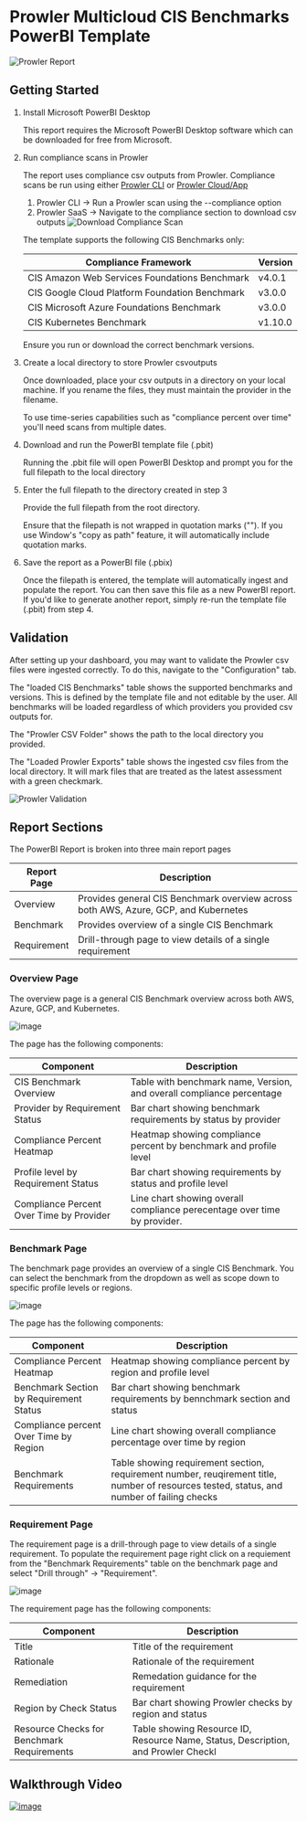 # Prowler Multicloud CIS Benchmarks PowerBI Template
![Prowler Report](https://github.com/user-attachments/assets/560f7f83-1616-4836-811a-16963223c72f)

## Getting Started

1. Install Microsoft PowerBI Desktop

   This report requires the Microsoft PowerBI Desktop software which can be downloaded for free from Microsoft.
2. Run compliance scans in Prowler

   The report uses compliance csv outputs from Prowler. Compliance scans be run using either [Prowler CLI](https://docs.prowler.com/projects/prowler-open-source/en/latest/#prowler-cli) or [Prowler Cloud/App](https://cloud.prowler.com/sign-in)
   1. Prowler CLI -&gt; Run a Prowler scan using the --compliance option
   2. Prowler SaaS -&gt; Navigate to the compliance section to download csv outputs
![Download Compliance Scan](https://github.com/user-attachments/assets/42c11a60-8ce8-4c60-a663-2371199c052b)
   

   The template supports the following CIS Benchmarks only:

   | Compliance Framework                           | Version |
   | ---------------------------------------------- | ------- |
   | CIS Amazon Web Services Foundations Benchmark  | v4.0.1  |
   | CIS Google Cloud Platform Foundation Benchmark | v3.0.0  |
   | CIS Microsoft Azure Foundations Benchmark      | v3.0.0  |
   | CIS Kubernetes Benchmark                       | v1.10.0 |

   Ensure you run or download the correct benchmark versions.
3. Create a local directory to store Prowler csvoutputs

   Once downloaded, place your csv outputs in a directory on your local machine. If you rename the files, they must maintain the provider in the filename.

   To use time-series capabilities such as "compliance percent over time" you'll need scans from multiple dates.
4. Download and run the PowerBI template file (.pbit)

   Running the .pbit file will open PowerBI Desktop and prompt you for the full filepath to the local directory
5. Enter the full filepath to the directory created in step 3

   Provide the full filepath from the root directory.

   Ensure that the filepath is not wrapped in quotation marks (""). If you use Window's "copy as path" feature, it will automatically include quotation marks.
6. Save the report as a PowerBI file (.pbix)

   Once the filepath is entered, the template will automatically ingest and populate the report. You can then save this file as a new PowerBI report. If you'd like to generate another report, simply re-run the template file (.pbit) from step 4.

## Validation

After setting up your dashboard, you may want to validate the Prowler csv files were ingested correctly. To do this, navigate to the "Configuration" tab.

The "loaded CIS Benchmarks" table shows the supported benchmarks and versions. This is defined by the template file and not editable by the user. All benchmarks will be loaded regardless of which providers you provided csv outputs for.

The "Prowler CSV Folder" shows the path to the local directory you provided.

The "Loaded Prowler Exports" table shows the ingested csv files from the local directory. It will mark files that are treated as the latest assessment with a green checkmark.

![Prowler Validation](https://github.com/user-attachments/assets/a543ca9b-6cbe-4ad1-b32a-d4ac2163d447)

## Report Sections

The PowerBI Report is broken into three main report pages

| Report Page | Description                                                                         |
| ----------- | ----------------------------------------------------------------------------------- |
| Overview    | Provides general CIS Benchmark overview across both AWS, Azure, GCP, and Kubernetes |
| Benchmark   | Provides overview of a single CIS Benchmark                                         |
| Requirement | Drill-through page to view details of a single requirement                          |


### Overview Page

The overview page is a general CIS Benchmark overview across both AWS, Azure, GCP, and Kubernetes.

![image](https://github.com/user-attachments/assets/94164fa9-36a4-4bb9-890d-e9a9a63a3e7d)

The page has the following components:

| Component                                | Description                                                              |
| ---------------------------------------- | ------------------------------------------------------------------------ |
| CIS Benchmark Overview                   | Table with benchmark name, Version, and overall compliance percentage    |
| Provider by Requirement Status           | Bar chart showing benchmark requirements by status by provider           |
| Compliance Percent Heatmap               | Heatmap showing compliance percent by benchmark and profile level        |
| Profile level by Requirement Status      | Bar chart showing requirements by status and profile level               |
| Compliance Percent Over Time by Provider | Line chart showing overall compliance perecentage over time by provider. |

### Benchmark Page

The benchmark page provides an overview of a single CIS Benchmark. You can select the benchmark from the dropdown as well as scope down to specific profile levels or regions.

![image](https://github.com/user-attachments/assets/34498ee8-317b-4b81-b241-c561451d8def)

The page has the following components:

| Component                               | Description                                                                                                                                |
| --------------------------------------- | ------------------------------------------------------------------------------------------------------------------------------------------ |
| Compliance Percent Heatmap              | Heatmap showing compliance percent by region and profile level                                                                             |
| Benchmark Section by Requirement Status | Bar chart showing benchmark requirements by bennchmark section and status                                                                  |
| Compliance percent Over Time by Region  | Line chart showing overall compliance percentage over time by region                                                                       |
| Benchmark Requirements                  | Table showing requirement section, requirement number, reuqirement title, number of resources tested, status, and number of failing checks |

### Requirement Page

The requirement page is a drill-through page to view details of a single requirement. To populate the requirement page right click on a requiement from the "Benchmark Requirements" table on the benchmark page and select "Drill through" -&gt; "Requirement".

![image](https://github.com/user-attachments/assets/5c9172d9-56fe-4514-b341-7e708863fad6)

The requirement page has the following components:

| Component                                  | Description                                                                       |
| ------------------------------------------ | --------------------------------------------------------------------------------- |
| Title                                      | Title of the requirement                                                          |
| Rationale                                  | Rationale of the requirement                                                      |
| Remediation                                | Remedation guidance for the requirement                                           |
| Region by Check Status                     | Bar chart showing Prowler checks by region and status                             |
| Resource Checks for Benchmark Requirements | Table showing Resource ID, Resource Name, Status, Description, and Prowler Checkl |

## Walkthrough Video
[![image](https://github.com/user-attachments/assets/866642c6-43ac-4aac-83d3-bb625002da0b)](https://www.youtube.com/watch?v=lfKFkTqBxjU)


